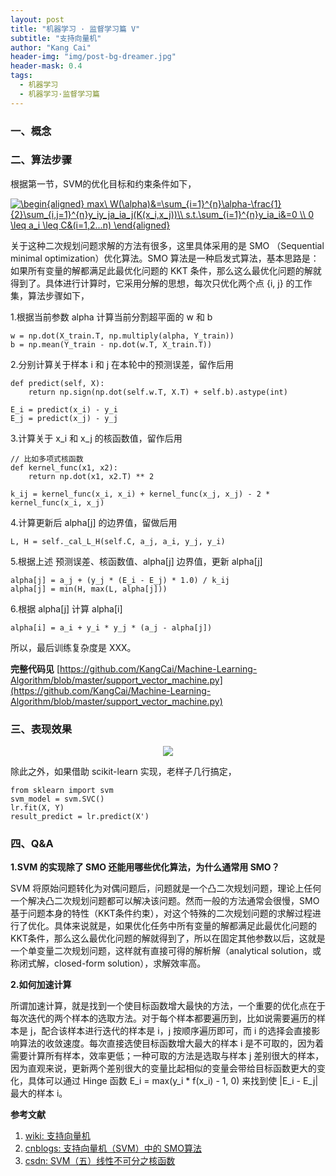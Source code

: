 ```yaml
---
layout: post
title: "机器学习 · 监督学习篇 V"
subtitle: "支持向量机"
author: "Kang Cai"
header-img: "img/post-bg-dreamer.jpg"
header-mask: 0.4
tags:
  - 机器学习
  - 机器学习·监督学习篇
---
```


### 一、概念

### 二、算法步骤

根据第一节，SVM的优化目标和约束条件如下，

<a href="https://www.codecogs.com/eqnedit.php?latex=\begin{aligned}&space;max\&space;W(\alpha)&=\sum_{i=1}^{n}\alpha-\frac{1}{2}\sum_{i,j=1}^{n}y_iy_ja_ia_j(K(x_i,x_j))\\&space;s.t.\sum_{i=1}^{n}y_ia_i&=0&space;\\&space;0&space;\leq&space;a_i&space;\leq&space;C&(i=1,2...n)&space;\end{aligned}" target="_blank"><img src="https://latex.codecogs.com/gif.latex?\begin{aligned}&space;max\&space;W(\alpha)&=\sum_{i=1}^{n}\alpha-\frac{1}{2}\sum_{i,j=1}^{n}y_iy_ja_ia_j(K(x_i,x_j))\\&space;s.t.\sum_{i=1}^{n}y_ia_i&=0&space;\\&space;0&space;\leq&space;a_i&space;\leq&space;C&(i=1,2...n)&space;\end{aligned}" title="\begin{aligned} max\ W(\alpha)&=\sum_{i=1}^{n}\alpha-\frac{1}{2}\sum_{i,j=1}^{n}y_iy_ja_ia_j(K(x_i,x_j))\\ s.t.\sum_{i=1}^{n}y_ia_i&=0 \\ 0 \leq a_i \leq C&(i=1,2...n) \end{aligned}" /></a>

关于这种二次规划问题求解的方法有很多，这里具体采用的是 SMO （Sequential minimal optimization）优化算法。SMO 算法是一种启发式算法，基本思路是：如果所有变量的解都满足此最优化问题的 KKT 条件，那么这么最优化问题的解就得到了。具体进行计算时，它采用分解的思想，每次只优化两个点 {i, j} 的工作集，算法步骤如下，

1.根据当前参数 alpha 计算当前分割超平面的 w 和 b

```buildoutcfg
w = np.dot(X_train.T, np.multiply(alpha, Y_train))
b = np.mean(Y_train - np.dot(w.T, X_train.T))
```

2.分别计算关于样本 i 和 j 在本轮中的预测误差，留作后用

```buildoutcfg
def predict(self, X):
    return np.sign(np.dot(self.w.T, X.T) + self.b).astype(int)
    
E_i = predict(x_i) - y_i
E_j = predict(x_j) - y_j
```

3.计算关于 x_i 和 x_j 的核函数值，留作后用

```buildoutcfg
// 比如多项式核函数
def kernel_func(x1, x2):
    return np.dot(x1, x2.T) ** 2

k_ij = kernel_func(x_i, x_i) + kernel_func(x_j, x_j) - 2 * kernel_func(x_i, x_j)
```

4.计算更新后 alpha\[j\] 的边界值，留做后用

```buildoutcfg
L, H = self._cal_L_H(self.C, a_j, a_i, y_j, y_i)
```

5.根据上述 预测误差、核函数值、alpha\[j\] 边界值，更新 alpha\[j\]

```buildoutcfg
alpha[j] = a_j + (y_j * (E_i - E_j) * 1.0) / k_ij
alpha[j] = min(H, max(L, alpha[j]))
```

6.根据 alpha\[j\] 计算 alpha\[i\] 

```buildoutcfg
alpha[i] = a_i + y_i * y_j * (a_j - alpha[j])
```

所以，最后训练复杂度是 XXX。

**完整代码见** [https://github.com/KangCai/Machine-Learning-Algorithm/blob/master/support_vector_machine.py](https://github.com/KangCai/Machine-Learning-Algorithm/blob/master/support_vector_machine.py)

### 三、表现效果

<center>
<img src="https://kangcai.github.io/img/in-post/post-ml/svm_1.png"/>
</center>

除此之外，如果借助 scikit-learn 实现，老样子几行搞定，

```buildoutcfg
from sklearn import svm
svm_model = svm.SVC()
lr.fit(X, Y)
result_predict = lr.predict(X')
```

### 四、Q&A

**1.SVM 的实现除了 SMO 还能用哪些优化算法，为什么通常用 SMO？**

SVM 将原始问题转化为对偶问题后，问题就是一个凸二次规划问题，理论上任何一个解决凸二次规划问题都可以解决该问题。然而一般的方法通常会很慢，SMO 基于问题本身的特性（KKT条件约束），对这个特殊的二次规划问题的求解过程进行了优化。具体来说就是，如果优化任务中所有变量的解都满足此最优化问题的KKT条件，那么这么最优化问题的解就得到了，所以在固定其他参数以后，这就是一个单变量二次规划问题，这样就有直接可得的解析解（analytical solution，或称闭式解，closed-form solution），求解效率高。

**2.如何加速计算**

所谓加速计算，就是找到一个使目标函数增大最快的方法，一个重要的优化点在于每次迭代的两个样本的选取方法。对于每个样本都要遍历到，比如说需要遍历的样本是 j，配合该样本进行迭代的样本是 i，j 按顺序遍历即可，而 i 的选择会直接影响算法的收敛速度。每次直接选使目标函数增大最大的样本 i 是不可取的，因为着需要计算所有样本，效率更低；一种可取的方法是选取与样本 j 差别很大的样本，因为直观来说，更新两个差别很大的变量比起相似的变量会带给目标函数更大的变化，具体可以通过 Hinge 函数 E_i = max(y_i * f(x_i) - 1, 0) 来找到使 |E_i - E_j| 最大的样本 i。


**参考文献**

1. [wiki: 支持向量机](https://zh.wikipedia.org/wiki/%E6%94%AF%E6%8C%81%E5%90%91%E9%87%8F%E6%9C%BA)
2. [cnblogs: 支持向量机（SVM）中的 SMO算法](https://www.cnblogs.com/bentuwuying/p/6444516.html)
3. [csdn: SVM（五）线性不可分之核函数](https://blog.csdn.net/The_lastest/article/details/78569217)